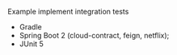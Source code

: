 Example implement integration tests

* Gradle
* Spring Boot 2 (cloud-contract, feign, netflix);
* JUnit 5
